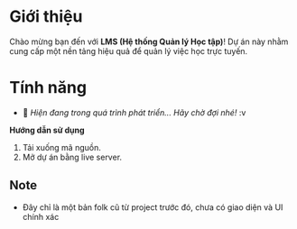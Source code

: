 # Giới thiệu
Chào mừng bạn đến với **LMS (Hệ thống Quản lý Học tập)**! Dự án này nhằm cung cấp một nền tảng hiệu quả để quản lý việc học trực tuyến.

# Tính năng
- 🚀 *Hiện đang trong quá trình phát triển... Hãy chờ đợi nhé!* :v

**Hướng dẫn sử dụng**
1. Tải xuống mã nguồn.
2. Mở dự án bằng live server.

## Note 
- Đây chỉ là một bản folk cũ từ project trước đó, chưa có giao diện và UI chính xác

